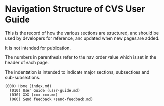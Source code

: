 # Navigation Structure of CVS User Guide

This is the record of how the various sections are structured,
and should be used by developers for reference, and updated when new pages are added.

It is not intended for publication.

The numbers in parenthesis refer to the nav_order value which is set in the header of each page.

The indentation is intended to indicate major sections, subsections and sub-subsections.

```none
(000) Home (index.md)
  (010) User Guide (user-guide.md)
  (030) XXX (xxx-xxx.md)
  (060) Send feedback (send-feedback.md)
```

